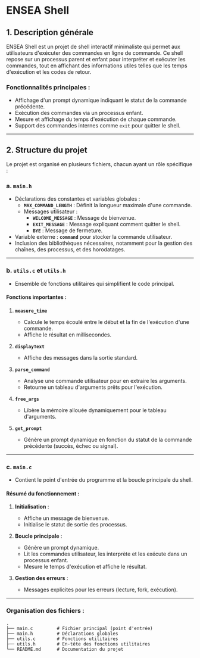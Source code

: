 # **ENSEA Shell**

## **1. Description générale**

ENSEA Shell est un projet de shell interactif minimaliste qui permet aux utilisateurs d'exécuter des commandes en ligne de commande.
Ce shell repose sur un processus parent et enfant pour interpréter et exécuter les commandes, tout en affichant des informations utiles telles que les temps d'exécution et les codes de retour.

### **Fonctionnalités principales :**
- Affichage d'un prompt dynamique indiquant le statut de la commande précédente.
- Exécution des commandes via un processus enfant.
- Mesure et affichage du temps d'exécution de chaque commande.
- Support des commandes internes comme `exit` pour quitter le shell.

---

## **2. Structure du projet**

Le projet est organisé en plusieurs fichiers, chacun ayant un rôle spécifique :

### **a. `main.h`**
- Déclarations des constantes et variables globales :
  - **`MAX_COMMAND_LENGTH`** : Définit la longueur maximale d'une commande.
  - Messages utilisateur :
    - **`WELCOME_MESSAGE`** : Message de bienvenue.
    - **`EXIT_MESSAGE`** : Message expliquant comment quitter le shell.
    - **`BYE`** : Message de fermeture.
- Variable externe : **`command`** pour stocker la commande utilisateur.
- Inclusion des bibliothèques nécessaires, notamment pour la gestion des chaînes, des processus, et des horodatages.

---

### **b. `utils.c` et `utils.h`**
- Ensemble de fonctions utilitaires qui simplifient le code principal.
  
#### **Fonctions importantes :**
1. **`measure_time`**
   - Calcule le temps écoulé entre le début et la fin de l'exécution d'une commande.
   - Affiche le résultat en millisecondes.

2. **`displayText`**
   - Affiche des messages dans la sortie standard.

3. **`parse_command`**
   - Analyse une commande utilisateur pour en extraire les arguments.
   - Retourne un tableau d'arguments prêts pour l'exécution.

4. **`free_args`**
   - Libère la mémoire allouée dynamiquement pour le tableau d'arguments.

5. **`get_prompt`**
   - Génère un prompt dynamique en fonction du statut de la commande précédente (succès, échec ou signal).

---

### **c. `main.c`**
- Contient le point d'entrée du programme et la boucle principale du shell.

#### **Résumé du fonctionnement :**
1. **Initialisation** :
   - Affiche un message de bienvenue.
   - Initialise le statut de sortie des processus.

2. **Boucle principale** :
   - Génère un prompt dynamique.
   - Lit les commandes utilisateur, les interprète et les exécute dans un processus enfant.
   - Mesure le temps d'exécution et affiche le résultat.

3. **Gestion des erreurs** :
   - Messages explicites pour les erreurs (lecture, fork, exécution).

---

### **Organisation des fichiers :**
```
.
├── main.c         # Fichier principal (point d'entrée)
├── main.h         # Déclarations globales
├── utils.c        # Fonctions utilitaires
├── utils.h        # En-tête des fonctions utilitaires
└── README.md      # Documentation du projet
```
